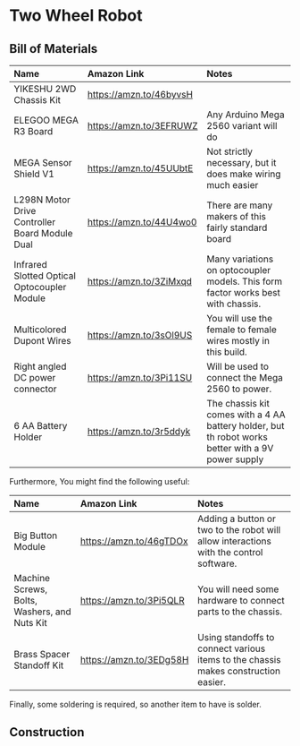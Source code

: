 # Two Wheel Robot


## Bill of Materials

| Name | Amazon Link | Notes |
|:--|:--|:--|
| YIKESHU 2WD Chassis Kit | https://amzn.to/46byvsH |  |
| ELEGOO MEGA R3 Board | https://amzn.to/3EFRUWZ | Any Arduino Mega 2560 variant will do |
| MEGA Sensor Shield V1  | https://amzn.to/45UUbtE | Not strictly necessary, but it does make wiring much easier |
| L298N Motor Drive Controller Board Module Dual | https://amzn.to/44U4wo0 | There are many makers of this fairly standard board |
| Infrared Slotted Optical Optocoupler Module | https://amzn.to/3ZiMxqd | Many variations on optocoupler models. This form factor works best with chassis. |
| Multicolored Dupont Wires | https://amzn.to/3sOl9US | You will use the female to female wires mostly in this build. |
| Right angled DC power connector | https://amzn.to/3Pi11SU | Will be used to connect the Mega 2560 to power. |
| 6 AA Battery Holder | https://amzn.to/3r5ddyk | The chassis kit comes with a 4 AA battery holder, but th robot works better with a 9V power supply |

Furthermore, You might find the following useful:

| Name | Amazon Link | Notes |
|:--|:--|:--|
| Big Button Module | https://amzn.to/46gTDOx | Adding a button or two to the robot will allow interactions with the control software. |
| Machine Screws, Bolts, Washers, and Nuts Kit | https://amzn.to/3Pi5QLR | You will need some hardware to connect parts to the chassis. |
| Brass Spacer Standoff Kit | https://amzn.to/3EDg58H | Using standoffs to connect various items to the chassis makes construction easier. |

Finally, some soldering is required, so another item to have is solder.

## Construction

